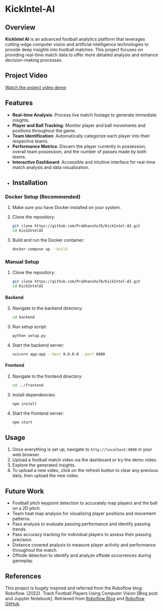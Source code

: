 # KickIntel-AI
## Overview
**KickIntel AI** is an advanced football analytics platform that leverages cutting-edge computer vision and artificial intelligence technologies to provide deep insights into football matches. This project focuses on providing real-time match data to offer more detailed analysis and enhance decision-making processes.
## Project Video

[Watch the project video demo](https://drive.google.com/file/d/1qqMumcxw_C-muFE0qtfpQjtfQV8UbXMz/view?usp=sharing)
## Features
- **Real-time Analysis**: Process live match footage to generate immediate insights.
- **Player and Ball Tracking**: Monitor player and ball movements and positions throughout the game.
- **Team Identification**: Automatically categorize each player into their respective teams.
- **Performance Metrics**: Discern the player currently in possession, overall team possession, and the number of passes made by both teams.
- **Interactive Dashboard**: Accessible and intuitive interface for real-time match analysis and data visualization.
- ## Installation

### Docker Setup (Recommended)

1. Make sure you have Docker installed on your system.

2. Clone the repository:
    ```sh
    git clone https://github.com/Prabhanshu76/KickIntel-AI.git
    cd KickIntelAI
    ```

3. Build and run the Docker container:
    ```sh
    docker-compose up --build
    ```
### Manual Setup

1. Clone the repository:
    ```sh
    git clone https://github.com/Prabhanshu76/KickIntel-AI.git
    cd KickIntelAI
    ```

#### Backend

2. Navigate to the backend directory:
    ```sh
    cd backend
    ```

3. Run setup script:
    ```sh
    python setup.py
    ```

4. Start the backend server:
    ```sh
    uvicorn app:app --host 0.0.0.0 --port 8000
    ```

#### Frontend

2. Navigate to the frontend directory:
    ```sh
    cd ../frontend
    ```

3. Install dependencies:
    ```sh
    npm install
    ```

4. Start the frontend server:
    ```sh
    npm start
    ```

## Usage

1. Once everything is set up, navigate to `http://localhost:8000` in your web browser.
2. Upload a football match video via the dashboard or try the demo video.
3. Explore the generated insights.
4. To upload a new video, click on the refresh button to clear any previous data, then upload the new video.

## Future Work

- Football pitch keypoint detection to accurately map players and the ball on a 2D pitch.
- Team heat map analysis for visualizing player positions and movement patterns.
- Pass analysis to evaluate passing performance and identify passing trends.
- Pass accuracy tracking for individual players to assess their passing precision.
- Distance covered analysis to measure player activity and performance throughout the match.
- Offside detection to identify and analyze offside occurrences during gameplay.


## References

This project is hugely inspired and referred from the Roboflow blog: Roboflow. (2022). Track Football Players Using Computer Vision [Blog post and Jupyter Notebook]. Retrieved from [Roboflow Blog](https://blog.roboflow.com/track-football-players/) and [Roboflow GitHub](https://github.com/roboflow/notebooks/blob/main/notebooks/how-to-track-football-players.ipynb).
